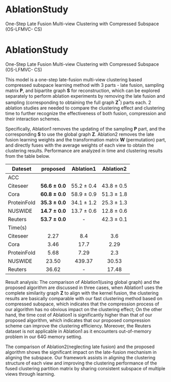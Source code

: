 # AblationStudy
One-Step Late Fusion Multi-view Clustering with Compressed Subspace (OS-LFMVC- CS)

# AblationStudy
One-Step Late Fusion Multi-view Clustering with Compressed Subspace (OS-LFMVC- CS)

This model is a one-step late-fusion multi-view clustering based compressed subspace learning method with 3 parts - late fusion, sampling matrix $\mathbf{P}$, and bipartite graph $\mathbf{S}$ for reconstruction, which can be explored separately to perform ablation experiments by removing the late fusion and sampling (corresponding to obtaining the full graph $\mathbf{Z}^*$) parts each. 2 ablation studies are needed to compare the clustering effect and clustering time to further recognize the effectiveness of both fusion, compression and their interaction schemes.

Specifically, Ablation1 removes the updating of the sampling $\mathbf{P}$ part, and the corresponding $\mathbf{S}$ to use the global graph $\mathbf{Z}$. Ablation2 removes the late fusion learning weights and the transformation matrix $\mathbf{W}$ (permutation) part, and directly fuses with the average weights of each view to obtain the clustering results. Performance are analyzed in time and clustering results from the table below. 

| Dateset     |    proposed    |  Ablation1 |  Ablation2 |
|-------------|:--------------:|:----------:|:----------:|
|     ACC     |                |            |            |
| Citeseer    | **56.6 ± 0.0** | 55.2 ± 0.4 | 43.8 ± 0.5 |
| Cora        | **60.8 ± 0.0** | 58.9 ± 0.9 | 51.3 ± 1.8 |
| ProteinFold | **35.3 ± 0.0** | 34.1 ± 1.2 | 25.3 ± 1.3 |
| NUSWIDE     | **14.7 ± 0.0** | 13.7 ± 0.6 | 12.8 ± 0.6 |
| Reuters     | **53.7 ± 0.0** |      -     | 42.3 ± 0.1 |
|   Time(s)   |                |            |            |
| Citeseer    |      2.27      |     8.4    |     3.6    |
| Cora        |      3.46      |    17.7    |    2.29    |
| ProteinFold |      5.68      |    7.29    |     2.3    |
| NUSWIDE     |      23.50     |   439.37   |    30.53   |
| Reuters     |      36.62     |      -     |    17.48   |

Result analysis: The comparison of Ablation1(using global graph) and the proposed algorithm are discussed in three cases, when Ablation1 uses the complete similarity graph $\mathbf{Z}$ to align with the kernel fusion, the clustering results are basically comparable with our fast clustering method based on compressed subspace, which indicates that the compression process of our algorithm has no obvious impact on the clustering effect; On the other hand, the time cost of Ablation1 is significantly higher than that of our proposed algorithm, which indicates that our proposed compression scheme can improve the clustering efficiency. Moreover, the Reuters dataset is not applicable in Ablation1 as it encounters out-of-memory problem in our 64G memory setting. 

The comparison of Ablation2(neglecting late fusion) and the proposed algorithm shows the significant impact on the late-fusion mechanism in aligning the subspace. Our framework assists in aligning the clustering structure of each view and improving the clustering performance of the fused clustering partition matrix by sharing consistent subspace of multiple views through learning.
